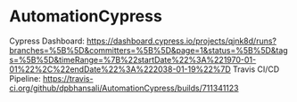 # AutomationCypress

Cypress Dashboard: https://dashboard.cypress.io/projects/qjnk8d/runs?branches=%5B%5D&committers=%5B%5D&page=1&status=%5B%5D&tags=%5B%5D&timeRange=%7B%22startDate%22%3A%221970-01-01%22%2C%22endDate%22%3A%222038-01-19%22%7D
Travis CI/CD Pipeline: https://travis-ci.org/github/dpbhansali/AutomationCypress/builds/711341123
